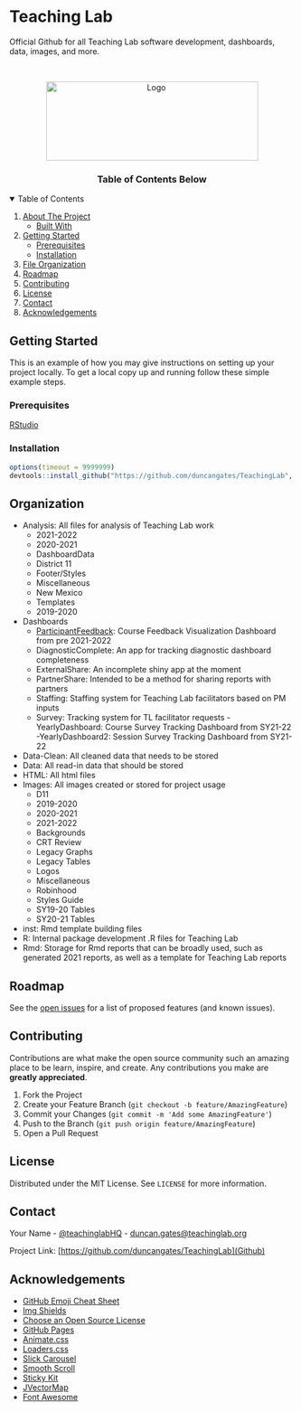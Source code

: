 # Teaching Lab
Official Github for all Teaching Lab software development, dashboards, data, images, and more.

<!-- PROJECT LOGO -->
<br />
<p align="center">
  <a href="https://www.teachinglab.org/">
    <img src="https://images.squarespace-cdn.com/content/v1/5ef2087220c7256a8632676b/86dbfc41-323a-4550-9eb6-3d9bb7358ad6/20160223+Teaching+Lab+Logo+Final_SM+HORIZONTAL+v3.png?format=1500w" alt="Logo" width="375" height="140">
  </a>

  <h3 align="center">Table of Contents Below</h3>
  </p>
</p>

<!-- TABLE OF CONTENTS -->
<details open="open">
  <summary>Table of Contents</summary>
  <ol>
    <li>
      <a href="#about-the-project">About The Project</a>
      <ul>
        <li><a href="#built-with">Built With</a></li>
      </ul>
    </li>
    <li>
      <a href="#getting-started">Getting Started</a>
      <ul>
        <li><a href="#Prerequisites">Prerequisites</a></li>
        <li><a href="#Installation">Installation</a></li>
      </ul>
    </li>
    <li><a href="#Organization">File Organization</a></li>
    <li><a href="#roadmap">Roadmap</a></li>
    <li><a href="#contributing">Contributing</a></li>
    <li><a href="#license">License</a></li>
    <li><a href="#contact">Contact</a></li>
    <li><a href="#acknowledgements">Acknowledgements</a></li>
  </ol>
</details>

<!-- GETTING STARTED -->
## Getting Started

This is an example of how you may give instructions on setting up your project locally.
To get a local copy up and running follow these simple example steps.

### Prerequisites

[RStudio](https://www.rstudio.com/products/rstudio/download/)

### Installation

``` r
options(timeout = 9999999)
devtools::install_github("https://github.com/duncangates/TeachingLab", auth_token = "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")
```

## Organization

- Analysis: All files for analysis of Teaching Lab work
	- 2021-2022
	- 2020-2021
	- DashboardData
	- District 11
	- Footer/Styles
	- Miscellaneous
	- New Mexico
	- Templates
	- 2019-2020
- Dashboards
	- [ParticipantFeedback](https://teachinglabhq.shinyapps.io/ParticipantFeedback/): Course Feedback Visualization Dashboard from pre 2021-2022
	- DiagnosticComplete: An app for tracking diagnostic dashboard completeness
	- ExternalShare: An incomplete shiny app at the moment
	- PartnerShare: Intended to be a method for sharing reports with partners
	- Staffing: Staffing system for Teaching Lab facilitators based on PM inputs
	- Survey: Tracking system for TL facilitator requests
	-YearlyDashboard: Course Survey Tracking Dashboard from SY21-22
	-YearlyDashboard2: Session Survey Tracking Dashboard from SY21-22
- Data-Clean: All cleaned data that needs to be stored
- Data: All read-in data that should be stored
- HTML: All html files
- Images: All images created or stored for project usage
	- D11
	- 2019-2020
	- 2020-2021
	- 2021-2022
	- Backgrounds
	- CRT Review
	- Legacy Graphs
	- Legacy Tables
	- Logos
	- Miscellaneous
	- Robinhood
	- Styles Guide
	- SY19-20 Tables
	- SY20-21 Tables
- inst: Rmd template building files
- R: Internal package development .R files for Teaching Lab
- Rmd: Storage for Rmd reports that can be broadly used, such as generated 2021 reports, as well as a template for Teaching Lab reports

<!-- ROADMAP -->
## Roadmap

See the [open issues](https://github.com/duncangates/TeachingLab/issues) for a list of proposed features (and known issues).



<!-- CONTRIBUTING -->
## Contributing

Contributions are what make the open source community such an amazing place to be learn, inspire, and create. Any contributions you make are **greatly appreciated**.

1. Fork the Project
2. Create your Feature Branch (`git checkout -b feature/AmazingFeature`)
3. Commit your Changes (`git commit -m 'Add some AmazingFeature'`)
4. Push to the Branch (`git push origin feature/AmazingFeature`)
5. Open a Pull Request



<!-- LICENSE -->
## License

Distributed under the MIT License. See `LICENSE` for more information.



<!-- CONTACT -->
## Contact

Your Name - [@teachinglabHQ](https://twitter.com/teachinglabHQ) - duncan.gates@teachinglab.org

Project Link: [https://github.com/duncangates/TeachingLab](Github)



<!-- ACKNOWLEDGEMENTS -->
## Acknowledgements
* [GitHub Emoji Cheat Sheet](https://www.webpagefx.com/tools/emoji-cheat-sheet)
* [Img Shields](https://shields.io)
* [Choose an Open Source License](https://choosealicense.com)
* [GitHub Pages](https://pages.github.com)
* [Animate.css](https://daneden.github.io/animate.css)
* [Loaders.css](https://connoratherton.com/loaders)
* [Slick Carousel](https://kenwheeler.github.io/slick)
* [Smooth Scroll](https://github.com/cferdinandi/smooth-scroll)
* [Sticky Kit](http://leafo.net/sticky-kit)
* [JVectorMap](http://jvectormap.com)
* [Font Awesome](https://fontawesome.com)
